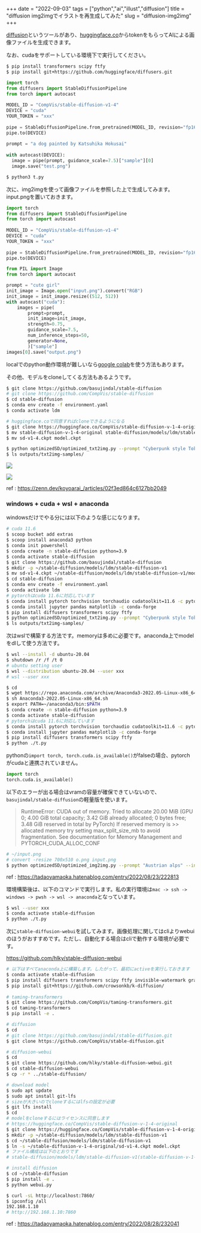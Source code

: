 +++
date = "2022-09-03"
tags = ["python","ai","illust","diffusion"]
title = "diffusion img2imgでイラストを再生成してみた"
slug = "diffusion-img2img"
+++

[diffusion](https://github.com/huggingface/diffusers)というツールがあり、[huggingface.co](https://huggingface.co/)からtokenをもらってAIによる画像ファイルを生成できます。

なお、cudaをサポートしている環境下で実行してください。

```sh
$ pip install transformers scipy ftfy
$ pip install git+https://github.com/huggingface/diffusers.git
```

```python:t.py
import torch
from diffusers import StableDiffusionPipeline
from torch import autocast
 
MODEL_ID = "CompVis/stable-diffusion-v1-4"
DEVICE = "cuda"
YOUR_TOKEN = "xxx"
 
pipe = StableDiffusionPipeline.from_pretrained(MODEL_ID, revision="fp16", torch_dtype=torch.float16, use_auth_token=YOUR_TOKEN)
pipe.to(DEVICE)
 
prompt = "a dog painted by Katsuhika Hokusai"
 
with autocast(DEVICE):
  image = pipe(prompt, guidance_scale=7.5)["sample"][0]
  image.save("test.png")
```

```sh
$ python3 t.py
```

次に、img2imgを使って画像ファイルを参照した上で生成してみます。input.pngを置いておきます。

```python:tt.py
import torch
from diffusers import StableDiffusionPipeline
from torch import autocast
 
MODEL_ID = "CompVis/stable-diffusion-v1-4"
DEVICE = "cuda"
YOUR_TOKEN = "xxx"
 
pipe = StableDiffusionPipeline.from_pretrained(MODEL_ID, revision="fp16", torch_dtype=torch.float16, use_auth_token=YOUR_TOKEN)
pipe.to(DEVICE)

from PIL import Image
from torch import autocast

prompt = "cute girl"
init_image = Image.open("input.png").convert("RGB")
init_image = init_image.resize((512, 512))
with autocast("cuda"):
    images = pipe(
        prompt=prompt,
        init_image=init_image,
        strength=0.75,
        guidance_scale=7.5,
        num_inference_steps=50,
        generator=None,
        )["sample"]
images[0].save("output.png")
```

localでのpython動作環境が難しいなら[google colab](https://colab.research.google.com)を使う方法もあります。

その他、モデルをcloneしてくる方法もあるようです。

```sh
$ git clone https://github.com/basujindal/stable-diffusion
# git clone https://github.com/CompVis/stable-diffusion
$ cd stable-diffusion
$ conda env create -f environment.yaml
$ conda activate ldm

# huggingface.coで同意すればcloneできるようになる 
$ git clone https://huggingface.co/CompVis/stable-diffusion-v-1-4-original
$ mv stable-diffusion-v-1-4-original stable-diffusion/models/ldm/stable-diffusion-v1
$ mv sd-v1-4.ckpt model.ckpt 

$ python optimizedSD/optimized_txt2img.py --prompt "Cyberpunk style Tokyo landscape" --H 512 --W 512 --seed 27 --n_iter 2 --n_samples 10 --ddim_steps 50
$ ls outputs/txt2img-samples/

```

![](https://raw.githubusercontent.com/syui/img/master/other/diffusion-img2img-0001.png)

![](https://raw.githubusercontent.com/syui/img/master/other/diffusion-img2img-0002.png)

ref : https://zenn.dev/koyoarai_/articles/02f3ed864c6127bb2049

### windows + cuda + wsl + anaconda

windowsだけでやる分には以下のような感じになります。

```sh
# cuda 11.6
$ scoop bucket add extras
$ scoop install anaconda3 python
$ conda init powershell
$ conda create -n stable-diffusion python=3.9
$ conda activate stable-diffusion
$ git clone https://github.com/basujindal/stable-diffusion
$ mkdir -p ~/stable-diffusion/models/ldm/stable-diffusion-v1
$ mv sd-v1-4.ckpt ~/stable-diffusion/models/ldm/stable-diffusion-v1/model.ckpt
$ cd stable-diffusion
$ conda env create -f environment.yaml
$ conda activate ldm
# pytorchはcuda 11.6に対応しています
$ conda install pytorch torchvision torchaudio cudatoolkit=11.6 -c pytorch -c conda-forge
$ conda install jupyter pandas matplotlib -c conda-forge
$ pip install diffusers transformers scipy ftfy
$ python optimizedSD/optimized_txt2img.py --prompt "Cyberpunk style Tokyo landscape" --H 512 --W 512 --seed 27 --n_iter 2 --n_samples 10 --ddim_steps 50
$ ls outputs/txt2img-samples/
```

次はwslで構築する方法です。memoryは多めに必要です。anaconda上でmodelをdlして使う方法です。

```sh
$ wsl --install -d ubuntu-20.04
$ shutdown /r /f /t 0
# ubuntu setting user
$ wsl --distribution ubuntu-20.04 --user xxx
# wsl --user xxx

$ cd
$ wget https://repo.anaconda.com/archive/Anaconda3-2022.05-Linux-x86_64.sh
$ sh Anaconda3-2022.05-Linux-x86_64.sh
$ export PATH=~/anaconda3/bin:$PATH
$ conda create -n stable-diffusion python=3.9
$ conda activate stable-diffusion
# pytorchはcuda 11.6に対応しています
$ conda install pytorch torchvision torchaudio cudatoolkit=11.6 -c pytorch -c conda-forge
$ conda install jupyter pandas matplotlib -c conda-forge
$ pip install diffusers transformers scipy ftfy
$ python ./t.py
```

pythonの`import torch, torch.cuda.is_available()`がfalseの場合、pytorchがcudaと連携されていません。

```py:test.py
import torch
torch.cuda.is_available()
```

以下のエラーが出る場合はvramの容量が確保できていないので、`basujindal/stable-diffusion`の軽量版を使います。

> RuntimeError: CUDA out of memory. Tried to allocate 20.00 MiB (GPU 0; 4.00 GiB total capacity; 3.42 GiB already allocated; 0 bytes free; 3.48 GiB reserved in total by PyTorch) If reserved memory is >> allocated memory try setting max_split_size_mb to avoid fragmentation.  See documentation for Memory Management and PYTORCH_CUDA_ALLOC_CONF

```sh
# ~/input.png
# convert -resize 700x510 o.png input.png
$ python optimizedSD/optimized_img2img.py --prompt "Austrian alps" --init-img C:\Users\syui\input.png --strength 0.8 --n_iter 2 --n_samples 10 --H 300 --W 230
```

ref : https://tadaoyamaoka.hatenablog.com/entry/2022/08/23/222813

環境構築後は、以下のコマンドで実行します。私の実行環境は`mac -> ssh -> windows -> pwsh -> wsl -> anaconda`となっています。

```sh
$ wsl --user xxx
$ conda activate stable-diffusion
$ python ./t.py
```

次に`stable-diffusion-webui`を試してみます。画像処理に関してはcliよりwebuiのほうがおすすめです。ただし、自動化する場合はcliで動作する環境が必要です。

https://github.com/hlky/stable-diffusion-webui

```sh
# 以下はすべてanaconda上に構築します。したがって、最初にactiveを実行しておきます
$ conda activate stable-diffusion
$ pip install diffusers transformers scipy ftfy invisible-watermark gradio pynvml omegaconf pytorch_lightning
$ pip install git+https://github.com/crowsonkb/k-diffusion/
 
# taming-transformers	
$ git clone https://github.com/CompVis/taming-transformers.git
$ cd taming-transformers
$ pip install -e .

# diffusion
$ cd
# git clone https://github.com/basujindal/stable-diffusion.git
$ git clone https://github.com/CompVis/stable-diffusion.git

# diffusion-webui
$ cd
$ git clone https://github.com/hlky/stable-diffusion-webui.git
$ cd stable-diffusion-webui
$ cp -r * ../stable-diffusion/

# download model
$ sudo apt update
$ sudo apt install git-lfs
# sizeが大きいのでcloneするにはlfsの設定が必要
$ git lfs install
$ cd
# modelをcloneするにはライセンスに同意します
# https://huggingface.co/CompVis/stable-diffusion-v-1-4-original
$ git clone https://huggingface.co/CompVis/stable-diffusion-v-1-4-original
$ mkdir -p ~/stable-diffusion/models/ldm/stable-diffusion-v1
$ cd ~/stable-diffusion/models/ldm/stable-diffusion-v1
$ ln -s ~/stable-diffusion-v-1-4-original/sd-v1-4.ckpt model.ckpt
# ファイル構成は以下のとおりです
# stable-diffusion/models/ldm/stable-diffusion-v1(stable-diffusion-v-1-4-original)/model.ckpt

# install diffusion
$ cd ~/stable-diffusion
$ pip install -e .
$ python webui.py

$ curl -sL http://localhost:7860/
$ ipconfig /all
192.168.1.10
# http://192.168.1.10:7860
```

ref : https://tadaoyamaoka.hatenablog.com/entry/2022/08/28/232041
